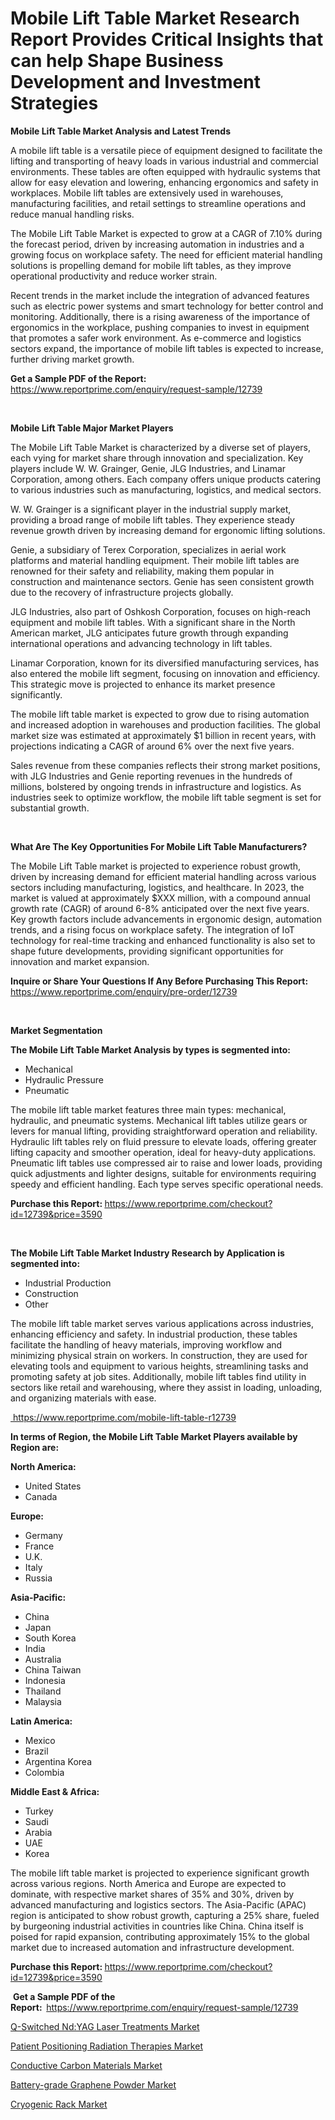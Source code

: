 <p><h1>Mobile Lift Table Market Research Report Provides Critical Insights that can help Shape Business Development and Investment Strategies</h1></p><p><strong>Mobile Lift Table Market Analysis and Latest Trends</strong></p>
<p><p>A mobile lift table is a versatile piece of equipment designed to facilitate the lifting and transporting of heavy loads in various industrial and commercial environments. These tables are often equipped with hydraulic systems that allow for easy elevation and lowering, enhancing ergonomics and safety in workplaces. Mobile lift tables are extensively used in warehouses, manufacturing facilities, and retail settings to streamline operations and reduce manual handling risks.</p><p>The Mobile Lift Table Market is expected to grow at a CAGR of 7.10% during the forecast period, driven by increasing automation in industries and a growing focus on workplace safety. The need for efficient material handling solutions is propelling demand for mobile lift tables, as they improve operational productivity and reduce worker strain. </p><p>Recent trends in the market include the integration of advanced features such as electric power systems and smart technology for better control and monitoring. Additionally, there is a rising awareness of the importance of ergonomics in the workplace, pushing companies to invest in equipment that promotes a safer work environment. As e-commerce and logistics sectors expand, the importance of mobile lift tables is expected to increase, further driving market growth.</p></p>
<p><strong>Get a Sample PDF of the Report:&nbsp;</strong> <a href="https://www.reportprime.com/enquiry/request-sample/12739">https://www.reportprime.com/enquiry/request-sample/12739</a></p>
<p>&nbsp;</p>
<p><strong>Mobile Lift Table Major Market Players</strong></p>
<p><p>The Mobile Lift Table Market is characterized by a diverse set of players, each vying for market share through innovation and specialization. Key players include W. W. Grainger, Genie, JLG Industries, and Linamar Corporation, among others. Each company offers unique products catering to various industries such as manufacturing, logistics, and medical sectors.</p><p>W. W. Grainger is a significant player in the industrial supply market, providing a broad range of mobile lift tables. They experience steady revenue growth driven by increasing demand for ergonomic lifting solutions.</p><p>Genie, a subsidiary of Terex Corporation, specializes in aerial work platforms and material handling equipment. Their mobile lift tables are renowned for their safety and reliability, making them popular in construction and maintenance sectors. Genie has seen consistent growth due to the recovery of infrastructure projects globally.</p><p>JLG Industries, also part of Oshkosh Corporation, focuses on high-reach equipment and mobile lift tables. With a significant share in the North American market, JLG anticipates future growth through expanding international operations and advancing technology in lift tables.</p><p>Linamar Corporation, known for its diversified manufacturing services, has also entered the mobile lift segment, focusing on innovation and efficiency. This strategic move is projected to enhance its market presence significantly.</p><p>The mobile lift table market is expected to grow due to rising automation and increased adoption in warehouses and production facilities. The global market size was estimated at approximately $1 billion in recent years, with projections indicating a CAGR of around 6% over the next five years.</p><p>Sales revenue from these companies reflects their strong market positions, with JLG Industries and Genie reporting revenues in the hundreds of millions, bolstered by ongoing trends in infrastructure and logistics. As industries seek to optimize workflow, the mobile lift table segment is set for substantial growth.</p></p>
<p>&nbsp;</p>
<p><strong>What Are The Key Opportunities For Mobile Lift Table Manufacturers?</strong></p>
<p><p>The Mobile Lift Table market is projected to experience robust growth, driven by increasing demand for efficient material handling across various sectors including manufacturing, logistics, and healthcare. In 2023, the market is valued at approximately $XXX million, with a compound annual growth rate (CAGR) of around 6-8% anticipated over the next five years. Key growth factors include advancements in ergonomic design, automation trends, and a rising focus on workplace safety. The integration of IoT technology for real-time tracking and enhanced functionality is also set to shape future developments, providing significant opportunities for innovation and market expansion.</p></p>
<p><strong>Inquire or Share Your Questions If Any Before Purchasing This Report:</strong> <a href="https://www.reportprime.com/enquiry/pre-order/12739">https://www.reportprime.com/enquiry/pre-order/12739</a></p>
<p>&nbsp;</p>
<p><strong>Market Segmentation</strong></p>
<p><strong>The Mobile Lift Table Market Analysis by types is segmented into:</strong></p>
<p><ul><li>Mechanical</li><li>Hydraulic Pressure</li><li>Pneumatic</li></ul></p>
<p><p>The mobile lift table market features three main types: mechanical, hydraulic, and pneumatic systems. Mechanical lift tables utilize gears or levers for manual lifting, providing straightforward operation and reliability. Hydraulic lift tables rely on fluid pressure to elevate loads, offering greater lifting capacity and smoother operation, ideal for heavy-duty applications. Pneumatic lift tables use compressed air to raise and lower loads, providing quick adjustments and lighter designs, suitable for environments requiring speedy and efficient handling. Each type serves specific operational needs.</p></p>
<p><strong>Purchase this Report:&nbsp;</strong><a href="https://www.reportprime.com/checkout?id=12739&price=3590">https://www.reportprime.com/checkout?id=12739&price=3590</a></p>
<p>&nbsp;</p>
<p><strong>The Mobile Lift Table Market Industry Research by Application is segmented into:</strong></p>
<p><ul><li>Industrial Production</li><li>Construction</li><li>Other</li></ul></p>
<p><p>The mobile lift table market serves various applications across industries, enhancing efficiency and safety. In industrial production, these tables facilitate the handling of heavy materials, improving workflow and minimizing physical strain on workers. In construction, they are used for elevating tools and equipment to various heights, streamlining tasks and promoting safety at job sites. Additionally, mobile lift tables find utility in sectors like retail and warehousing, where they assist in loading, unloading, and organizing materials with ease.</p></p>
<p><a href="https://www.reportprime.com/mobile-lift-table-r12739">&nbsp;https://www.reportprime.com/mobile-lift-table-r12739</a></p>
<p><strong>In terms of Region, the Mobile Lift Table Market Players available by Region are:</strong></p>
<p>
    <p> <strong> North America: </strong>
        <ul>
            <li>United States</li>
            <li>Canada</li>
        </ul>
        </p> 
    <p> <strong> Europe: </strong>
        <ul>
            <li>Germany</li>
            <li>France</li>
            <li>U.K.</li>
            <li>Italy</li>
            <li>Russia</li>
        </ul>
        </p> 
    <p> <strong> Asia-Pacific: </strong>
        <ul>
            <li>China</li>
            <li>Japan</li>
            <li>South Korea</li>
            <li>India</li>
            <li>Australia</li>
            <li>China Taiwan</li>
            <li>Indonesia</li>
            <li>Thailand</li>
            <li>Malaysia</li>
        </ul>
        </p> 
    <p> <strong> Latin America: </strong>
        <ul>
            <li>Mexico</li>
            <li>Brazil</li>
            <li>Argentina Korea</li>
            <li>Colombia</li>
        </ul>
        </p> 
    <p> <strong> Middle East & Africa: </strong>
        <ul>
            <li>Turkey</li>
            <li>Saudi</li>
            <li>Arabia</li>
            <li>UAE</li>
            <li>Korea</li>
        </ul>
    </p>
    </p>
<p><p>The mobile lift table market is projected to experience significant growth across various regions. North America and Europe are expected to dominate, with respective market shares of 35% and 30%, driven by advanced manufacturing and logistics sectors. The Asia-Pacific (APAC) region is anticipated to show robust growth, capturing a 25% share, fueled by burgeoning industrial activities in countries like China. China itself is poised for rapid expansion, contributing approximately 15% to the global market due to increased automation and infrastructure development.</p></p>
<p><strong>Purchase this Report: </strong><a href="https://www.reportprime.com/checkout?id=12739&price=3590">https://www.reportprime.com/checkout?id=12739&price=3590</a></p>
<p>&nbsp;<strong>Get a Sample PDF of the Report:&nbsp;&nbsp;</strong><a href="https://www.reportprime.com/enquiry/request-sample/12739">https://www.reportprime.com/enquiry/request-sample/12739</a></p>
<p><strong></strong></p>
<p><p><a href="https://medium.com/@rosslarkin2012/strategic-roadmap-global-q-switched-nd-yag-laser-treatments-market-insights-and-opportunities-4c5a231a86f4">Q-Switched Nd:YAG Laser Treatments Market</a></p><p><a href="https://medium.com/@kellygordon08/a-comprehensive-look-at-product-type-position-devices-position-consumables-others-and-05ed56f7b619">Patient Positioning Radiation Therapies Market</a></p><p><a href="https://issuu.com/reportprime-2/docs/conductive-carbon-materials-market-_121eaae6664531">Conductive Carbon Materials Market</a></p><p><a href="https://issuu.com/reportprime-2/docs/battery-grade-graphene-powder-marke_e9599136d2299f">Battery-grade Graphene Powder Market</a></p><p><a href="https://www.linkedin.com/pulse/cryogenic-rack-market-overview-global-trends-future-prospects-4acvf?trackingId=ObM8k3PSQsuB3kBLfSUldw%3D%3D">Cryogenic Rack Market</a></p></p>